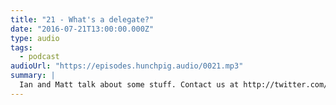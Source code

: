 ```yaml
---
title: "21 - What's a delegate?"
date: "2016-07-21T13:00:00.000Z"
type: audio
tags:
  - podcast
audioUrl: "https://episodes.hunchpig.audio/0021.mp3"
summary: |
  Ian and Matt talk about some stuff. Contact us at http://twitter.com/hunchpig for sponsorship opportunities. Our next sponsorship is available for $7!
---
```

